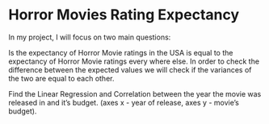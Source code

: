 # Horror Movies Rating Expectancy
In my project, I will focus on two main questions:

Is the expectancy of Horror Movie ratings in the USA is equal to the expectancy of Horror Movie ratings every where else. In order to check the difference between the expected values we will check if the variances of the two are equal to each other.

Find the Linear Regression and Correlation between the year the movie was released in and it’s budget. (axes x - year of release, axes y - movie’s budget).
